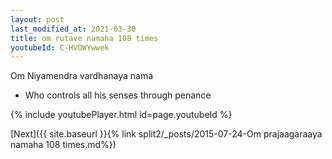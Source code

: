 ```yaml
---
layout: post
last_modified_at: 2021-03-30
title: om rutave namaha 108 times
youtubeId: C-HVOWYwwek
---
```

 
 
Om Niyamendra vardhanaya nama 
 
 -  Who controls all his senses through penance 
 
  
 
  
 
 
 
 
 
 


{% include youtubePlayer.html id=page.youtubeId %}
 
[Next]({{ site.baseurl }}{% link  split2/_posts/2015-07-24-Om prajaagaraaya namaha 108 times.md%})
 
